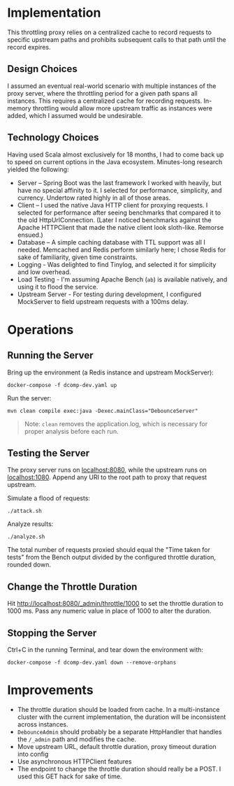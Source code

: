 
# Implementation #

This throttling proxy relies on a centralized cache to record requests to specific upstream paths and prohibits subsequent calls to that path until the record expires.

## Design Choices ##

I assumed an eventual real-world scenario with multiple instances of the proxy server, where the throttling period for a given path spans all instances. This requires a centralized cache for recording requests. In-memory throttling would allow more upstream traffic as instances were added, which I assumed would be undesirable.

## Technology Choices ##

Having used Scala almost exclusively for 18 months, I had to come back up to speed on current options in the Java ecosystem. Minutes-long research yielded the following:

* Server – Spring Boot was the last framework I worked with heavily, but have no special affinity to it. I selected for performance, simplicity, and currency. Undertow rated highly in all of those areas.
* Client – I used the native Java HTTP client for proxying requests. I selected for performance after seeing benchmarks that compared it to the old HttpUrlConnection. (Later I noticed benchmarks against the Apache HTTPClient that made the native client look sloth-like. Remorse ensued.)
* Database – A simple caching database with TTL support was all I needed. Memcached and Redis perform similarly here; I chose Redis for sake of familiarity, given time constraints.
* Logging - Was delighted to find Tinylog, and selected it for simplicity and low overhead.
* Load Testing - I'm assuming Apache Bench (`ab`) is available natively, and using it to flood the service.
* Upstream Server - For testing during development, I configured MockServer to field upstream requests with a 100ms delay.

# Operations #

## Running the Server ##

Bring up the environment (a Redis instance and upstream MockServer):
```
docker-compose -f dcomp-dev.yaml up
```

Run the server:
```
mvn clean compile exec:java -Dexec.mainClass="DebounceServer"
```

> Note: `clean` removes the application.log, which is necessary for proper analysis before each run.

## Testing the Server ##

The proxy server runs on [localhost:8080](http://localhost:8080/), while the upstream runs on [localhost:1080](http://localhost:1080/). Append any URI to the root path to proxy that request upstream.

Simulate a flood of requests:
```
./attack.sh
```

Analyze results:
```
./analyze.sh
```

The total number of requests proxied should equal the "Time taken for tests" from the Bench output divided by the configured throttle duration, rounded down.

## Change the Throttle Duration ##

Hit [http://localhost:8080/_admin/throttle/1000](http://localhost:8080/_admin/throttle/1000) to set the throttle duration to 1000 ms. Pass any numeric value in place of 1000 to alter the duration.

## Stopping the Server ##

Ctrl+C in the running Terminal, and tear down the environment with:
```
docker-compose -f dcomp-dev.yaml down --remove-orphans
```

# Improvements #

* The throttle duration should be loaded from cache. In a multi-instance cluster with the current implementation, the duration will be inconsistent across instances.
* `DebounceAdmin` should probably be a separate HttpHandler that handles the `/_admin` path and modifies the cache.
* Move upstream URL, default throttle duration, proxy timeout duration into config
* Use asynchronous HTTPClient features
* The endpoint to change the throttle duration should really be a POST. I used this GET hack for sake of time.

